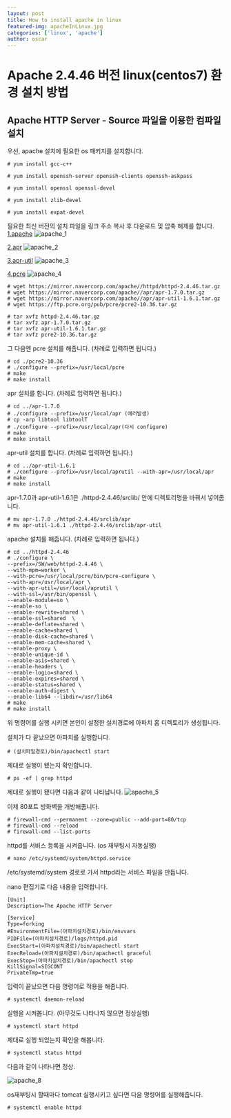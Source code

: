 ```yaml
---
layout: post
title: How to install apache in linux
featured-img: apacheInLinux.jpg
categories: ['linux', 'apache']
author: oscar
---
```


# Apache 2.4.46 버전 linux(centos7) 환경 설치 방법

## Apache HTTP Server - Source 파일을 이용한 컴파일 설치

우선, apache 설치에 필요한 os 패키지를 설치합니다.
```
# yum install gcc-c++

# yum install openssh-server openssh-clients openssh-askpass

# yum install openssl openssl-devel

# yum install zlib-devel

# yum install expat-devel
```

필요한 최신 버전의 설치 파일을 링크 주소 복사 후 다운로드 및 압축 해제를 합니다.<br>
[1.apache](http://httpd.apache.org/download.cgi#apache24)
![apache_1](../image/oscar/2021-04-29/1.png)

[2.apr](https://apr.apache.org/download.cgi)
![apache_2](../image/oscar/2021-04-29/2.png)

[3.apr-util](https://apr.apache.org/download.cgi)
![apache_3](../image/oscar/2021-04-29/3.png)

[4.pcre](https://ftp.pcre.org/pub/pcre/)
![apache_4](../image/oscar/2021-04-29/4.png)

```
# wget https://mirror.navercorp.com/apache//httpd/httpd-2.4.46.tar.gz
# wget https://mirror.navercorp.com/apache//apr/apr-1.7.0.tar.gz
# wget https://mirror.navercorp.com/apache//apr/apr-util-1.6.1.tar.gz
# wget https://ftp.pcre.org/pub/pcre/pcre2-10.36.tar.gz

# tar xvfz httpd-2.4.46.tar.gz
# tar xvfz apr-1.7.0.tar.gz
# tar xvfz apr-util-1.6.1.tar.gz
# tar xvfz pcre2-10.36.tar.gz
```

그 다음엔 pcre 설치를 해줍니다. (차례로 입력하면 됩니다.)
```
# cd ./pcre2-10.36
# ./configure --prefix=/usr/local/pcre
# make
# make install
```

apr 설치를 합니다. (차례로 입력하면 됩니다.)
```
# cd ../apr-1.7.0
# ./configure --prefix=/usr/local/apr (에러발생)
# cp -arp libtool libtoolT
# ./configure --prefix=/usr/local/apr(다시 configure)
# make
# make install
```

apr-util 설치를 합니다. (차례로 입력하면 됩니다.)
```
# cd ../apr-util-1.6.1
# ./configure --prefix=/usr/local/aprutil --with-apr=/usr/local/apr
# make
# make install
```

apr-1.7.0과 apr-util-1.6.1은 ./httpd-2.4.46/srclib/ 안에 디렉토리명을 바꿔서 넣어줍니다.
```
# mv apr-1.7.0 ./httpd-2.4.46/srclib/apr
# mv apr-util-1.6.1 ./httpd-2.4.46/srclib/apr-util
```

apache 설치를 해줍니다. (차례로 입력하면 됩니다.)
```
# cd ../httpd-2.4.46
# ./configure \
--prefix=/SW/web/httpd-2.4.46 \
--with-mpm=worker \
--with-pcre=/usr/local/pcre/bin/pcre-configure \
--with-apr=/usr/local/apr \
--with-apr-util=/usr/local/aprutil \
--with-ssl=/usr/bin/openssl \
--enable-module=so \
--enable-so \
--enable-rewrite=shared \
--enable-ssl=shared  \
--enable-deflate=shared \
--enable-cache=shared \
--enable-disk-cache=shared \
--enable-mem-cache=shared \
--enable-proxy \
--enable-unique-id \
--enable-asis=shared \
--enable-headers \
--enable-logio=shared \
--enable-expires=shared \
--enable-status=shared \
--enable-auth-digest \
--enable-lib64 --libdir=/usr/lib64
# make 
# make install
```
위 명령어를 실행 시키면 본인이 설정한 설치경로에 아파치 홈 디렉토리가 생성됩니다.


설치가 다 끝났으면 아파치를 실행합니다.
```
# (설치파일경로)/bin/apachectl start
```

제대로 실행이 됐는지 확인합니다.
```
# ps -ef | grep httpd
```
제대로 실행이 됐다면 다음과 같이 나타납니다.
![apache_5](../image/oscar/2021-04-29/5.png)

이제 80포트 방화벽을 개방해줍니다.
```
# firewall-cmd --permanent --zone=public --add-port=80/tcp 
# firewall-cmd --reload 
# firewall-cmd --list-ports
```

httpd를 서비스 등록을 시켜줍니다. (os 재부팅시 자동실행)
```
# nano /etc/systemd/system/httpd.service
```
/etc/systemd/system 경로로 가서 httpd라는 서비스 파일을 만듭니다.

nano 편집기로 다음 내용을 입력합니다.

```
[Unit]
Description=The Apache HTTP Server

[Service]
Type=forking
#EnvironmentFile=(아파치설치경로)/bin/envvars
PIDFile=(아파치설치경로)/logs/httpd.pid
ExecStart=(아파치설치경로)/bin/apachectl start
ExecReload=(아파치설치경로)/bin/apachectl graceful
ExecStop=(아파치설치경로)/bin/apachectl stop
KillSignal=SIGCONT
PrivateTmp=true
```
입력이 끝났으면 다음 명령어로 적용을 해줍니다.
```
# systemctl daemon-reload
```

실행을 시켜봅니다. (아무것도 나타나지 않으면 정상실행)
```
# systemctl start httpd
```

제대로 실행 되었는지 확인을 해봅니다.
```
# systemctl status httpd
```

다음과 같이 나타나면 정상.

![apache_8](../image/oscar/2021-04-29/8.png)

os재부팅시 할때마다 tomcat 실행시키고 싶다면 다음 명령어를 실행해줍니다.
```
# systemctl enable httpd
```